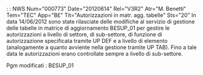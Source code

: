  :  : NWS Num="000773" Date="20120614" Rel="V3R2" Atr="M. Benetti" Tem="TEC" App="B£" Tit="Autorizzazioni in matr. agg. tabelle" Sts="20"
In data 14/06/2012 sono state rilasciate delle modifiche al servizio di gestione delle tabelle in matrice di aggiornamento B£SUP_01 per gestire le autorizzazioni a livello di settore, di sub-settore, di funzione di autorizzazione specificata tramite UP DEF e a livello di elemento (analogamente a quanto avviente nella gestione tramite UP TAB).
Fino a tale data le autorizzazioni erano controllate sempre a livello di sub-settore.

Pgm modificati : 
B£SUP_01
